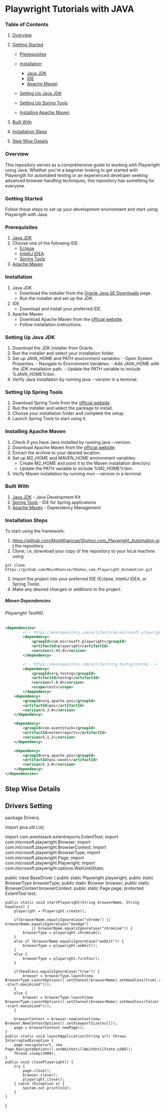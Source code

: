 # **Playwright Tutorials with JAVA**
### Table of Contents

1. [Overview](#Overview)
2. [Getting Started](#Getting-Started)

    - [Prerequisites](#prerequisites)
    - [Installation](#installation)

      - [Java JDK](#java-jdk)
      - [IDE](#ide)
      - [Apache Maven](#apache-maven)

    - [Setting Up Java JDK](#setting-up-java-jdk)
    - [Setting Up Spring Tools](#setting-up-spring-tools)
    - [Installing Apache Maven](#installing-apache-maven)

11. [Built With](#built-with)
12. [Installation Steps](#installation-steps)   
21. [Step Wise Details](#step-wise-details)

### Overview
This repository serves as a comprehensive guide to working with Playwright using Java. Whether you're a beginner looking to get started with Playwrigth for automated testing or an experienced developer seeking advanced browser handling techniques, this repository has something for everyone.

### Getting Started
Follow these steps to set up your development environment and start using Playwrigth with Java

### Prerequisites

1. [Java JDK](https://www.oracle.com/java/technologies/javase-jdk15-downloads.html)
2. Choose one of the following IDE:
    - [Eclipse](https://www.eclipse.org/downloads/packages/release/2024-03/r/eclipse-ide-java-developers)
    - [IntelliJ IDEA](https://www.jetbrains.com/idea/download/)
    - [Spring Tools](https://spring.io/tools)
3. [Apache Maven](https://maven.apache.org/download.cgi)

### Installation

1. Java JDK
    - Download the installer from the [Oracle Java SE Downloads](https://www.oracle.com/java/technologies/javase-jdk15-downloads.html) page.
    - Run the installer and set up the JDK.
2. IDE
    - Download and install your preferred IDE.
3. Apache Maven
    - Download Apache Maven from the [official website](https://maven.apache.org/download.cgi).
    - Follow installation instructions.
  
### Setting Up Java JDK

1. Download the JDK installer from Oracle.
2. Run the installer and select your installation folder.
3. Set up JAVA_HOME and PATH environment variables:
         - Open System Properties.
         - Navigate to Environment Variables.
         - Add JAVA_HOME with the JDK installation path.
         - Update the PATH variable to include %JAVA_HOME%\bin.
4. Verify Java installation by running java --version in a terminal.

### Setting Up Spring Tools

1. Download Spring Tools from the [official website](https://spring.io/tools).
2. Run the installer and select the package to install.
3. Choose your installation folder and complete the setup.
4. Launch Spring Tools to start using it.

### Installing Apache Maven

1. Check if you have Java installed by running java --version.
2. Download Apache Maven from the [official website](https://maven.apache.org/download.cgi).
3. Extract the archive to your desired location.
4. Set up M2_HOME and MAVEN_HOME environment variables:
    - Create M2_HOME and point it to the Maven installation directory.
    - Update the PATH variable to include %M2_HOME%\bin.
5. Verify Maven installation by running mvn --version in a terminal.

### Built With

1. [Java JDK](https://www.oracle.com/java/) - Java Development Kit
2. [Spring Tools](https://spring.io/tools/) - IDE for Spring applications
3. [Apache Maven](https://maven.apache.org/) - Dependency Management

### Installation Steps
To start using the framework:

1. https://github.com/MoinKhancse/Shohoz.com_Playwright_Automation.git the repository.
2. Clone, i.e, download your copy of the repository to your local machine using
```
git clone https://github.com/MoinKhancse/Shohoz.com_Playwright_Automation.git
```
3. Import the project into your preferred IDE (Eclipse, IntelliJ IDEA, or Spring Tools).
4. Make any desired changes or additions to the project.

##### Maven Dependencies

###### Playwright TestNG

```xml
<dependencies>
		<!-- https://mvnrepository.com/artifact/com.microsoft.playwright/playwright -->
        <dependency>
            <groupId>com.microsoft.playwright</groupId>
            <artifactId>playwright</artifactId>
            <version>1.43.0</version>
        </dependency>

		<!-- https://mvnrepository.com/artifact/org.testng/testng -->
		<dependency>
			<groupId>org.testng</groupId>
			<artifactId>testng</artifactId>
			<version>7.8.0</version>
			<scope>test</scope>
		</dependency>
	<dependency>
	    <groupId>org.apache.poi</groupId>
	    <artifactId>poi</artifactId>
	    <version>5.3.0</version>
	</dependency>

	<dependency>
	    <groupId>com.aventstack</groupId>
	    <artifactId>extentreports</artifactId>
	    <version>5.1.2</version>
	</dependency>

	<dependency>
	    <groupId>org.apache.poi</groupId>
	    <artifactId>poi-ooxml</artifactId>
	    <version>5.3.0</version>
	</dependency>
</dependencies>
```

## Step Wise Details

## Drivers Setting

package Drivers;

import java.util.List;

import com.aventstack.extentreports.ExtentTest;
import com.microsoft.playwright.Browser;
import com.microsoft.playwright.BrowserContext;
import com.microsoft.playwright.BrowserType;
import com.microsoft.playwright.Page;
import com.microsoft.playwright.Playwright;
import com.microsoft.playwright.options.WaitUntilState;

public class BaseDriver {
	public static Playwright playwright;
	public static BrowserType browserType;
	public static Browser browser;
	public static BrowserContext browserContext;
	public static Page page;
	protected ExtentTest test;
	
	public static void startPlaywright(String browserName, String headless) {
		playwright = Playwright.create();
		
		if(browserName.equalsIgnoreCase("chrome") || browserName.equalsIgnoreCase("msedge") 
				|| browserName.equalsIgnoreCase("chromium")) {
			browserType = playwright.chromium();
		}
		else if (browserName.equalsIgnoreCase("webkit")) {
			browserType = playwright.webkit();
		}
		else {
			browserType = playwright.firefox();
		}
		
		if(headless.equalsIgnoreCase("true")) {
			browser = browserType.launch(new BrowserType.LaunchOptions().setChannel(browserName).setHeadless(true).setArgs(List.of("--start-maximized")));
		}
		else {
			browser = browserType.launch(new BrowserType.LaunchOptions().setChannel(browserName).setHeadless(false).setArgs(List.of("--start-maximized")));
		}
		
		browserContext = browser.newContext(new Browser.NewContextOptions().setViewportSize(null));
		page = browserContext.newPage();	
	}
	public static void launchApplication(String url) throws InterruptedException {
		page.navigate(url, new Page.NavigateOptions().setWaitUntil(WaitUntilState.LOAD));
		Thread.sleep(2000);	
	}
	public void closePlaywright() {
		try {
			page.close();
			browser.close();
			playwright.close();
		} catch (Exception e) {
			System.out.println(e);
		}
	}

}

